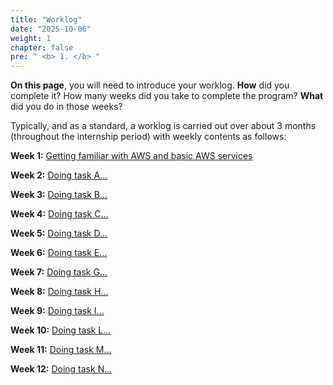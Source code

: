 ```yaml
---
title: "Worklog"
date: "2025-10-06"
weight: 1
chapter: false
pre: " <b> 1. </b> "
---
```




**On this page**, you will need to introduce your worklog. **How** did you complete it? How many weeks did you take to complete the program? **What** did you do in those weeks?

Typically, and as a standard, a worklog is carried out over about 3 months (throughout the internship period) with weekly contents as follows:

**Week 1:** [Getting familiar with AWS and basic AWS services](1.1-week1/)

**Week 2:** [Doing task A...](1.2-week2/)

**Week 3:** [Doing task B...](1.3-week3/)

**Week 4:** [Doing task C...](1.4-week4/)

**Week 5:** [Doing task D...](1.5-week5/)

**Week 6:** [Doing task E...](1.6-week6/)

**Week 7:** [Doing task G...](1.7-week7/)

**Week 8:** [Doing task H...](1.8-week8/)

**Week 9:** [Doing task I...](1.9-week9/)

**Week 10:** [Doing task L...](1.10-week10/)

**Week 11:** [Doing task M...](1.11-week11/)

**Week 12:** [Doing task N...](1.12-week12/)

